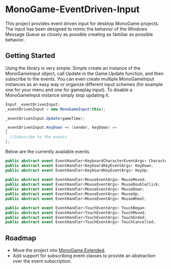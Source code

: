 # MonoGame-EventDriven-Input

This project provides event driven input for desktop MonoGame projects. The input has been designed to mimic the behavior of the Windows Message Queue as closely as possible creating as familiar as possible behavior.

## Getting Started

Using the library is very simple. Simple create an instance of the MonoGameInput object, call Update in the Game.Update function, and then subscribe to the events. You can even create multiple MonoGameInput instances as an easy way or organize different input schemes (for example one for your menu and one for gameplay input). To disable a MonoGameInput instance simply stop updating it.

```C#
Input _eventDrivenInput;
_eventDrivenInput = new MonoGameInput(this);

_eventDrivenInput.Update(gameTime);

_eventDrivenInput.KeyDown += (sender, keyDown) =>
{
  //Subscribe to the events 
};
```

Below are the currently available events.

```C#
public abstract event EventHandler<KeyboardCharacterEventArgs> CharacterTyped;
public abstract event EventHandler<KeyboardKeyEventArgs> KeyDown;
public abstract event EventHandler<KeyboardKeyEventArgs> KeyUp;
        
public abstract event EventHandler<MouseEventArgs> MouseMoved;
public abstract event EventHandler<MouseEventArgs> MouseDoubleClick;
public abstract event EventHandler<MouseEventArgs> MouseDown;
public abstract event EventHandler<MouseEventArgs> MouseUp;
public abstract event EventHandler<MouseEventArgs> MouseWheel;

public abstract event EventHandler<TouchEventArgs> TouchBegan;
public abstract event EventHandler<TouchEventArgs> TouchMoved;
public abstract event EventHandler<TouchEventArgs> TouchEnded;
public abstract event EventHandler<TouchEventArgs> TouchCancelled;
```

## Roadmap

 - Move the project into [MonoGame.Extended](https://github.com/craftworkgames/MonoGame.Extended).
 - Add support for subscribing event classes to provide an abstraction over the event subscription.

